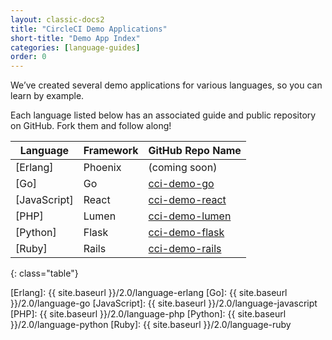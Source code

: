 ```yaml
---
layout: classic-docs2
title: "CircleCI Demo Applications"
short-title: "Demo App Index"
categories: [language-guides]
order: 0
---
```


We’ve created several demo applications for various languages, so you can learn by example.

Each language listed below has an associated guide and public repository on GitHub. Fork them and follow along!

Language | Framework | GitHub Repo Name
---------|-----------|-----------------
[Erlang] | Phoenix | (coming soon)
[Go] | Go | [cci-demo-go]
[JavaScript] | React | [cci-demo-react]
[PHP] | Lumen | [cci-demo-lumen]
[Python] | Flask | [cci-demo-flask]
[Ruby] | Rails | [cci-demo-rails]
{: class="table"}

[Erlang]: {{ site.baseurl }}/2.0/language-erlang
[Go]: {{ site.baseurl }}/2.0/language-go
[JavaScript]: {{ site.baseurl }}/2.0/language-javascript
[PHP]: {{ site.baseurl }}/2.0/language-php
[Python]: {{ site.baseurl }}/2.0/language-python
[Ruby]: {{ site.baseurl }}/2.0/language-ruby

[cci-demo-go]: https://github.com/circleci/cci-demo-go
[cci-demo-react]: https://github.com/circleci/cci-demo-react
[cci-demo-lumen]: https://github.com/circleci/cci-demo-lumen
[cci-demo-flask]: https://github.com/circleci/cci-demo-flask
[cci-demo-rails]: https://github.com/circleci/cci-demo-rails